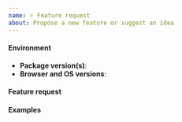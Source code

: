 ```yaml
---
name: ⭐️ Feature request
about: Propose a new feature or suggest an idea
---
```


<!-- IF YOU ARE A PALANTIR EMPLOYEE, DO NOT POST INTERNAL LINKS OR REFERENCES HERE -->

#### Environment

-   **Package version(s)**: <!-- fill this out -->
-   **Browser and OS versions**: <!-- fill this out -->

#### Feature request

<!-- fill this out -->

#### Examples

<!-- fill this out -->
